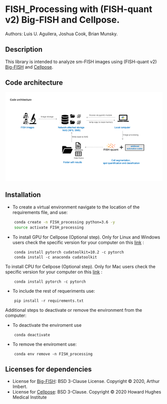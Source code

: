 # FISH_Processing with (FISH-quant v2) Big-FISH and Cellpose.

Authors: Luis U. Aguilera, Joshua Cook, Brian Munsky.

## Description

This library is intended to analyze sm-FISH images using (FISH-quant v2) [Big-FISH](https://github.com/fish-quant/big-fish) and [Cellpose](https://github.com/MouseLand/cellpose).

## Code architecture

<img src= https://github.com/MunskyGroup/FISH_Processing/raw/main/docs/code_architecture.png alt="drawing" width="1200"/>

## Installation

* To create a virtual environment navigate to the location of the requirements file, and use:
```bash
    conda create -n FISH_processing python=3.6 -y
    source activate FISH_processing

```


* To install GPU for Cellpose (Optional step). Only for Linux and Windows users check the specific version for your computer on this [link]( https://pytorch.org/get-started/locally/) :
```
    conda install pytorch cudatoolkit=10.2 -c pytorch
    conda install -c anaconda cudatoolkit
```
To install CPU for Cellpose (Optional step). Only for Mac users check the specific version for your computer on this [link]( https://pytorch.org/get-started/locally/) :
```
    conda install pytorch -c pytorch
```

* To include the rest of requeriments use:
```
    pip install -r requirements.txt
```


Additional steps to deactivate or remove the environment from the computer:


* To deactivate the enviroment use
```
    conda deactivate
```

* To remove the enviroment use:
```
    conda env remove -n FISH_processing
```

## Licenses for dependencies
- License for [Big-FISH](https://github.com/fish-quant/big-fish): BSD 3-Clause License. Copyright © 2020, Arthur Imbert.
- License for [Cellpose](https://github.com/MouseLand/cellpose): BSD 3-Clause. Copyright © 2020 Howard Hughes Medical Institute